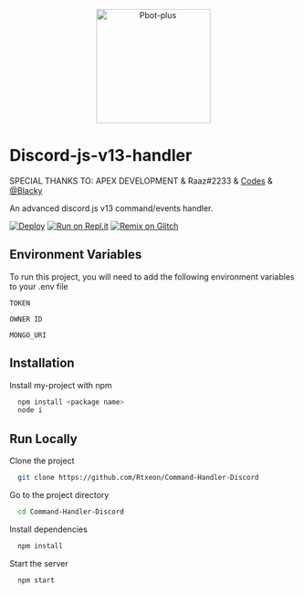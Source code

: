 <p align="center">
  <a href="https://github.com/Rtxeon/Command-Handler-Discordd">
    <img src="https://external-content.duckduckgo.com/iu/?u=https%3A%2F%2Favatars1.githubusercontent.com%2Fu%2F26492485%3Fs%3D280%26v%3D4&f=1&nofb=1" alt="Pbot-plus" width="200" height="200">
  </a>
  
# Discord-js-v13-handler
  
SPECIAL THANKS TO: APEX DEVELOPMENT & Raaz#2233 & [Codes](https://discord.gg/ns8CTk9J3e) & [@Blacky](https://discord.com/users/959276033683628122)

An advanced discord.js v13 command/events handler.
  
[![Deploy](https://www.herokucdn.com/deploy/button.svg)](https://heroku.com/deploy?template=https://github.com/Rtxeon/Command-Handler-Discord)
[![Run on Repl.it](https://repl.it/badge/github/Rtxeon/Command-Handler-Discord)](https://repl.it/github/Rtxeon/Command-Handler-Discord)
[![Remix on Glitch](https://cdn.glitch.com/2703baf2-b643-4da7-ab91-7ee2a2d00b5b%2Fremix-button.svg)](https://glitch.com/edit/#!/import/github/Rtxeon/Command-Handler-Discord)

## Environment Variables

To run this project, you will need to add the following environment variables to your .env file

`TOKEN`

`OWNER ID`

`MONGO_URI`

## Installation

Install my-project with npm

```bash
  npm install <package name>
  node i
```
    
## Run Locally

Clone the project

```bash
  git clone https://github.com/Rtxeon/Command-Handler-Discord
```

Go to the project directory

```bash
  cd Command-Handler-Discord
```

Install dependencies

```bash
  npm install
```

Start the server

```bash
  npm start 
```
